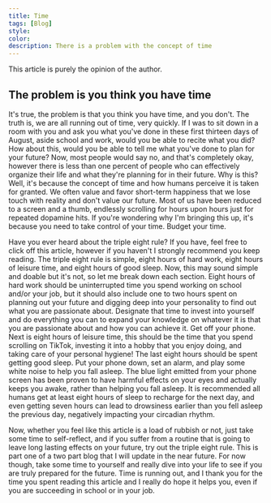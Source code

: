 ```yaml
---
title: Time
tags: [Blog]
style: 
color: 
description: There is a problem with the concept of time
---
```


<link rel="shortcut icon" type="image/x-icon" href="{{ "/images/favicon.ico" | prepend: site.baseurl }}" >

This article is purely the opinion of the author.

## The problem is you think you have time
It's true, the problem is that you think you have time, and you don't. The truth is, we are all running out of time, very quickly. If I was to sit down in a room with you and ask you what you've done 
in these first thirteen days of August, aside school and work, would you be able to recite what you did? How about this, would you be able to tell me what you've done to plan for 
your future? Now, most people would say no, and that's completely okay, however there is less than one percent of people who can effectively organize their life and what they're planning for 
in their future. Why is this? Well, it's because the concept of time and how humans perceive it is taken for granted. We often value and favor short-term happiness that we 
lose touch with reality and don't value our future. Most of us have been reduced to a screen and a thumb, endlessly scrolling for hours upon hours just for repeated dopamine 
hits. If you're wondering why I'm bringing this up, it's because you need to take control of your time. Budget your time.<br />

Have you ever heard about the triple eight rule? If you have, feel free to click off this article, however if you haven't I strongly recommend you keep reading. The triple eight rule 
is simple, eight hours of hard work, eight hours of leisure time, and eight hours of good sleep. Now, this may sound simple and doable but it's not, so let me break 
down each section. Eight hours of hard work should be uninterrupted time you spend working on school and/or your job, but it should also include one to two hours spent on 
planning out your future and digging deep into your personality to find out what you are passionate about. Designate that time to invest into yourself and do everything 
you can to expand your knowledge on whatever it is that you are passionate about and how you can achieve it. Get off your phone. Next is eight hours of leisure time, this should be the time that you 
spend scrolling on TikTok, investing it into a hobby that you enjoy doing, and taking care of your personal hygiene! The last eight hours should be spent getting good 
sleep. Put your phone down, set an alarm, and play some white noise to help you fall asleep. The blue light emitted from your phone screen has been proven to have harmful 
effects on your eyes and actually keeps you awake, rather than helping you fall asleep. It is recommended all humans get at least eight hours of sleep to recharge for the next 
day, and even getting seven hours can lead to drowsiness earlier than you fell asleep the previous day, negatively impacting your circadian rhythm.<br />

Now, whether you feel like this article is a load of rubbish or not, just take some time to self-reflect, and if you suffer from a routine that is going to leave long lasting 
effects on your future, try out the triple eight rule. This is part one of a two part blog that I will update in the near future. For now though, take some time to yourself and 
really dive into your life to see if you are truly prepared for the future. Time is running out, and I thank you for the time you spent reading this article and I really do 
hope it helps you, even if you are succeeding in school or in your job.


<script>
document.addEventListener("DOMContentLoaded", function() {
    var attribution = document.getElementById("attribution");
    if (attribution) {
        attribution.style.display = "none";
    }
});    
</script>
